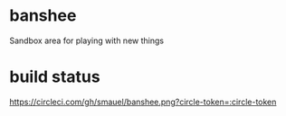banshee
=======
Sandbox area for playing with new things

build status
=============
https://circleci.com/gh/smauel/banshee.png?circle-token=:circle-token
